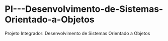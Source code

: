 # PI---Desenvolvimento-de-Sistemas-Orientado-a-Objetos
Projeto Integrador: Desenvolvimento de Sistemas Orientado a Objetos
